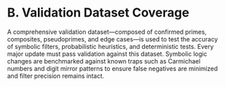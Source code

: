 # B. Validation Dataset Coverage

A comprehensive validation dataset—composed of confirmed primes, composites, pseudoprimes, and edge cases—is used to test the accuracy of symbolic filters, probabilistic heuristics, and deterministic tests. Every major update must pass validation against this dataset. Symbolic logic changes are benchmarked against known traps such as Carmichael numbers and digit mirror patterns to ensure false negatives are minimized and filter precision remains intact.

